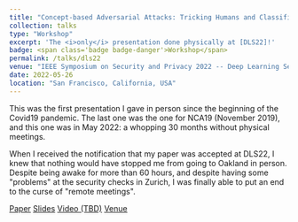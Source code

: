 ```yaml
---
title: "Concept-based Adversarial Attacks: Tricking Humans and Classifiers Alike"
collection: talks
type: "Workshop"
excerpt: 'The <i>only</i> presentation done physically at [DLS22]!'
badge: <span class='badge badge-danger'>Workshop</span>
permalink: /talks/dls22
venue: "IEEE Symposium on Security and Privacy 2022 -- Deep Learning Security Workshop"
date: 2022-05-26
location: "San Francisco, California, USA"
---
```


This was the first presentation I gave in person since the beginning of the Covid19 pandemic. The last one was the one for NCA19 (November 2019), and this one was in May 2022: a whopping 30 months without physical meetings.

When I received the notification that my paper was accepted at DLS22, I knew that nothing would have stopped me from going to Oakland in person. Despite being awake for more than 60 hours, and despite having some "problems" at the security checks in Zurich, I was finally able to put an end to the curse of "remote meetings". 

<a class="btn btn-outline-primary my-1 mr-1 btn-sm" href="https://gioapru.github.io/publications/dls22" target="_blank" rel="noopener">Paper</a> 
<a class="btn btn-outline-primary my-1 mr-1 btn-sm" href="https://gioapru.github.io/files/papers/dls22/dls22_slides.pdf" target="_blank" rel="noopener">Slides</a> 
<a class="btn btn-outline-primary my-1 mr-1 btn-sm" href="#" target="_blank" rel="noopener">Video (TBD)</a> 
<a class="btn btn-outline-primary my-1 mr-1 btn-sm" href="https://dls2022.ieee-security.org/" target="_blank" rel="noopener">Venue</a>
